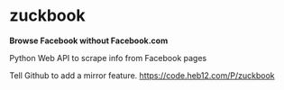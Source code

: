 # zuckbook
**Browse Facebook without Facebook.com**

Python Web API to scrape info from Facebook pages

Tell Github to add a mirror feature.
https://code.heb12.com/P/zuckbook
